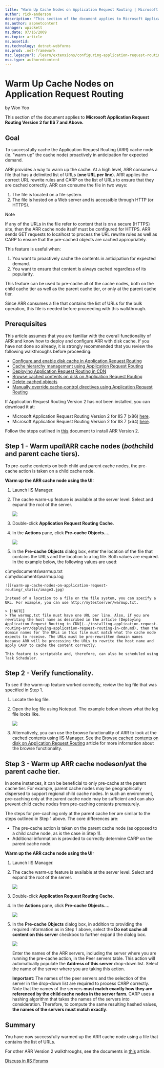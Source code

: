 ```yaml
---
title: "Warm Up Cache Nodes on Application Request Routing | Microsoft Docs"
author: rick-anderson
description: "This section of the document applies to Microsoft Application Request Routing Version 2 for IIS 7 and Above. Goal To successfully cache the Application Reque..."
ms.author: aspnetcontent
manager: wpickett
ms.date: 07/16/2009
ms.topic: article
ms.assetid: 
ms.technology: dotnet-webforms
ms.prod: .net-framework
msc.legacyurl: /learn/extensions/configuring-application-request-routing-arr/warm-up-cache-nodes-on-application-request-routing
msc.type: authoredcontent
---
```

Warm Up Cache Nodes on Application Request Routing
====================
by Won Yoo

This section of the document applies to **Microsoft Application Request Routing Version 2 for IIS 7 and Above.**

## Goal

To successfully cache the Application Request Routing (ARR) cache node (ie. "warm up" the cache node) proactively in anticipation for expected demand.

ARR provides a way to warm up the cache. At a high level, ARR consumes a file that has a delimited list of URLs (**one URL per line**). ARR applies the correct URL rewrite rules and CARP on the list of URLs to ensure that they are cached correctly. ARR can consume the file in two ways:

1. The file is located on a file system.
2. The file is hosted on a Web server and is accessible through HTTP (or HTTPS).

> [!NOTE]
> If any of the URLs in the file refer to content that is on a secure (HTTPS) site, then the ARR cache node itself must be configured for HTTPS. ARR sends GET requests to localhost to process the URL rewrite rules as well as CARP to ensure that the pre-cached objects are cached appropriately.

This feature is useful when:

1. You want to proactively cache the contents in anticipation for expected demand.
2. You want to ensure that content is always cached regardless of its popularity.

This feature can be used to pre-cache all of the cache nodes, both on the child cache tier as well as the parent cache tier, or only at the parent cache tier.

Since ARR consumes a file that contains the list of URLs for the bulk operation, this file is needed before proceeding with this walkthrough.

## Prerequisites

This article assumes that you are familiar with the overall functionality of ARR and know how to deploy and configure ARR with disk cache. If you have not done so already, it is strongly recommended that you review the following walkthroughs before proceeding:

- [Configure and enable disk cache in Application Request Routing](configure-and-enable-disk-cache-in-application-request-routing.md)
- [Cache hierarchy management using Application Request Routing](cache-hierarchy-management-using-application-request-routing.md)
- [Deploying Application Request Routing in CDN](../installing-application-request-routing-arr/deploying-application-request-routing-in-cdn.md)
- [Browse cached contents on disk on Application Request Routing](browse-cached-contents-on-disk-on-application-request-routing.md)
- [Delete cached objects](delete-cached-objects.md)
- [Manually override cache-control directives using Application Request Routing](manually-override-cache-control-directives-using-application-request-routing.md)

If Application Request Routing Version 2 has not been installed, you can download it at:

- Microsoft Application Request Routing Version 2 for IIS 7 (x86) [here](https://download.microsoft.com/download/4/D/F/4DFDA851-515F-474E-BA7A-5802B3C95101/ARRv2_setup_x86.EXE).
- Microsoft Application Request Routing Version 2 for IIS 7 (x64) [here](https://download.microsoft.com/download/3/4/1/3415F3F9-5698-44FE-A072-D4AF09728390/ARRv2_setup_x64.EXE).

Follow the steps outlined in [this](../installing-application-request-routing-arr/install-application-request-routing-version-2.md) document to install ARR Version 2.

## Step 1 - Warm up*all*ARR cache nodes (*both*child and parent cache tiers).

To pre-cache contents on both child and parent cache nodes, the pre-cache action is taken on a child cache node.

**Warm up the ARR cache node using the UI:** 

1. Launch IIS Manager.
2. The cache warm-up feature is available at the server level. Select and expand the root of the server.

    ![](warm-up-cache-nodes-on-application-request-routing/_static/image1.jpg)
3. Double-click **Application Request Routing Cache**.
4. In the **Actions** pane, click **Pre-cache Objects...**.

    ![](warm-up-cache-nodes-on-application-request-routing/_static/image2.jpg)
5. In the **Pre-cache Objects** dialog box, enter the location of the file that contains the URLs and the location to a log file. Both values are required. In the example below, the following values are used:  
  
 c:\mydocuments\warmup.txt  
 c:\mydocuments\warmup.log

    ![](warm-up-cache-nodes-on-application-request-routing/_static/image3.jpg)

    Instead of a location to a file on the file system, you can specify a URL. For example, you can use http://mytestserver/warmup.txt.

    > [!NOTE]
    > The warmup.txt file must have one URL per line. Also, if you are rewriting the host name as described in the article [Deploying Application Request Routing in CDN](../installing-application-request-routing-arr/deploying-application-request-routing-in-cdn.md), then the domain names for the URLs in this file must match what the cache node expects to receive. The URLs must be pre-rewritten domain names because ARR will be processing the URLs to rewrite the host name and apply CARP to cache the content correctly.

    This feature is scriptable and, therefore, can also be scheduled using Task Scheduler.

## Step 2 - Verify functionality.

To see if the warm-up feature worked correctly, review the log file that was specified in Step 1.

1. Locate the log file.
2. Open the log file using Notepad. The example below shows what the log file looks like.

    ![](warm-up-cache-nodes-on-application-request-routing/_static/image4.jpg)
3. Alternatively, you can use the browse functionality of ARR to look at the cached contents using IIS Manager. See the [Browse cached contents on disk on Application Request Routing](browse-cached-contents-on-disk-on-application-request-routing.md) article for more information about the browse functionality.

## Step 3 - Warm up ARR cache nodes*only*at the parent cache tier.

In some instances, it can be beneficial to only pre-cache at the parent cache tier. For example, parent cache nodes may be geographically dispersed to support regional child cache nodes. In such an environment, pre-caching only at the parent cache node may be sufficient and can also prevent child cache nodes from pre-caching contents prematurely.

The steps for pre-caching only at the parent cache tier are similar to the steps outlined in Step 1 above. The core differences are:

- The pre-cache action is taken on the parent cache node (as opposed to a child cache node, as is the case in Step 1).
- Additional information is provided to correctly determine CARP on the parent cache node.

**Warm up the ARR cache node using the UI:** 

1. Launch IIS Manager.
2. The cache warm-up feature is available at the server level. Select and expand the root of the server.

    ![](warm-up-cache-nodes-on-application-request-routing/_static/image5.jpg)
3. Double-click **Application Request Routing Cache**.
4. In the **Actions** pane, click **Pre-cache Objects...**.

    ![](warm-up-cache-nodes-on-application-request-routing/_static/image6.jpg)
5. In the **Pre-cache Objects** dialog box, in addition to providing the required information as in Step 1 above, select the **Do not cache all content on this server** checkbox to further expand the dialog box.  
  
    ![](warm-up-cache-nodes-on-application-request-routing/_static/image7.jpg)

    Enter the names of the ARR servers, including the server where you are running the pre-cache action, in the Peer servers table. This action will automatically populate the **Address of this server** drop-down list. Select the name of the server where you are taking this action.

    **Important**: The names of the peer servers and the selection of the server in the drop-down list are required to process CARP correctly. Note that the names of the servers **must match exactly how they are referenced by the child cache nodes in the server farm**. CARP uses a hashing algorithm that takes the names of the servers into consideration. Therefore, to compute the same resulting hashed values, **the names of the servers must match exactly**.

## Summary

You have now successfully warmed up the ARR cache node using a file that contains the list of URLs.

For other ARR Version 2 walkthroughs, see the documents in [this](../planning-for-arr/application-request-routing-version-2-overview.md) article.
  
  
[Discuss in IIS Forums](https://forums.iis.net/1154.aspx)